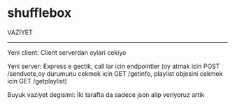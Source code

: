 # shufflebox

VAZİYET
________

Yeni client: Client serverdan oylari cekiyo

Yeni server: Express e gectik, call lar icin endpointler (oy atmak icin POST /sendvote,oy durumunu cekmek icin GET /getinfo, playlist objesini cekmek icin GET /getplaylist)

Buyuk vaziyet degisimi: İki tarafta da sadece json alip veriyoruz artik
